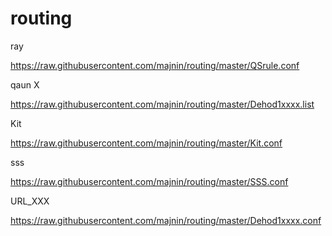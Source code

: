 # routing
ray

https://raw.githubusercontent.com/majnin/routing/master/QSrule.conf


qaun X

https://raw.githubusercontent.com/majnin/routing/master/Dehod1xxxx.list


Kit

https://raw.githubusercontent.com/majnin/routing/master/Kit.conf


sss

https://raw.githubusercontent.com/majnin/routing/master/SSS.conf

URL_XXX

https://raw.githubusercontent.com/majnin/routing/master/Dehod1xxxx.conf
